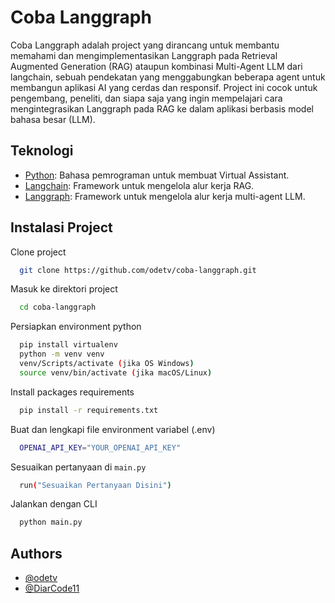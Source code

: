 # Coba Langgraph

Coba Langgraph adalah project yang dirancang untuk membantu memahami dan mengimplementasikan Langgraph pada Retrieval Augmented Generation (RAG) ataupun kombinasi Multi-Agent LLM dari langchain, sebuah pendekatan yang menggabungkan beberapa agent untuk membangun aplikasi AI yang cerdas dan responsif. Project ini cocok untuk pengembang, peneliti, dan siapa saja yang ingin mempelajari cara mengintegrasikan Langgraph pada RAG ke dalam aplikasi berbasis model bahasa besar (LLM).

## Teknologi

- [Python](https://www.python.org/): Bahasa pemrograman untuk membuat Virtual Assistant.
- [Langchain](https://www.langchain.com/): Framework untuk mengelola alur kerja RAG.
- [Langgraph](https://www.langchain.com/langgraph): Framework untuk mengelola alur kerja multi-agent LLM.

## Instalasi Project

Clone project

```bash
  git clone https://github.com/odetv/coba-langgraph.git
```

Masuk ke direktori project

```bash
  cd coba-langgraph
```

Persiapkan environment python

```bash
  pip install virtualenv
  python -m venv venv
  venv/Scripts/activate (jika OS Windows)
  source venv/bin/activate (jika macOS/Linux)
```

Install packages requirements

```bash
  pip install -r requirements.txt
```

Buat dan lengkapi file environment variabel (.env)

```bash
  OPENAI_API_KEY="YOUR_OPENAI_API_KEY"
```

Sesuaikan pertanyaan di `main.py`

```bash
  run("Sesuaikan Pertanyaan Disini")
```

Jalankan dengan CLI

```bash
  python main.py
```

## Authors

- [@odetv](https://www.github.com/odetv)
- [@DiarCode11](https://github.com/DiarCode11)

